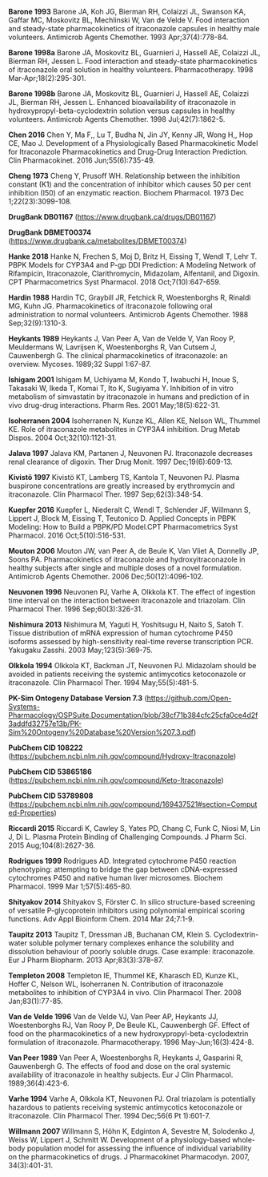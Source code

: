 **Barone 1993** Barone JA, Koh JG, Bierman RH, Colaizzi JL, Swanson KA, Gaffar MC, Moskovitz BL, Mechlinski W, Van de Velde V. Food interaction and steady-state pharmacokinetics of itraconazole capsules in healthy male volunteers. Antimicrob Agents Chemother. 1993 Apr;37(4):778-84.

**Barone 1998a** Barone JA, Moskovitz BL, Guarnieri J, Hassell AE, Colaizzi JL, Bierman RH, Jessen L. Food interaction and steady-state pharmacokinetics of itraconazole oral solution in healthy volunteers. Pharmacotherapy. 1998 Mar-Apr;18(2):295-301.

**Barone 1998b** Barone JA, Moskovitz BL, Guarnieri J, Hassell AE, Colaizzi JL, Bierman RH, Jessen L. Enhanced bioavailability of itraconazole in hydroxypropyl-beta-cyclodextrin solution versus capsules in healthy volunteers. Antimicrob Agents Chemother. 1998 Jul;42(7):1862-5.

**Chen 2016** Chen Y, Ma F,, Lu T, Budha N, Jin JY, Kenny JR, Wong H,, Hop CE, Mao J. Development of a Physiologically Based Pharmacokinetic Model for Itraconazole Pharmacokinetics and Drug-Drug Interaction Prediction. Clin Pharmacokinet. 2016 Jun;55(6):735-49.

**Cheng 1973** Cheng Y, Prusoff WH. Relationship between the inhibition constant (K1) and the concentration of inhibitor which causes 50 per cent inhibition (I50) of an enzymatic reaction. Biochem Pharmacol. 1973 Dec 1;22(23):3099-108.

**DrugBank DB01167** (https://www.drugbank.ca/drugs/DB01167)

**DrugBank DBMET00374** (https://www.drugbank.ca/metabolites/DBMET00374)

**Hanke 2018** Hanke N, Frechen S, Moj D, Britz H, Eissing T, Wendl T, Lehr T. PBPK Models for CYP3A4 and P-gp DDI Prediction: A Modeling Network of Rifampicin, Itraconazole, Clarithromycin, Midazolam, Alfentanil, and Digoxin. CPT Pharmacometrics Syst Pharmacol. 2018 Oct;7(10):647-659.

**Hardin 1988** Hardin TC, Graybill JR, Fetchick R, Woestenborghs R, Rinaldi MG, Kuhn JG. Pharmacokinetics of itraconazole following oral administration to normal volunteers. Antimicrob Agents Chemother. 1988 Sep;32(9):1310-3.

**Heykants 1989** Heykants J, Van Peer A, Van de Velde V, Van Rooy P, Meuldermans W, Lavrijsen K, Woestenborghs R, Van Cutsem J, Cauwenbergh G. The clinical pharmacokinetics of itraconazole: an overview. Mycoses. 1989;32 Suppl 1:67-87.

**Ishigam 2001** Ishigam M, Uchiyama M, Kondo T, Iwabuchi H, Inoue S, Takasaki W, Ikeda T, Komai T, Ito K, Sugiyama Y. Inhibition of in vitro metabolism of simvastatin by itraconazole in humans and prediction of in vivo drug-drug interactions. Pharm Res. 2001 May;18(5):622-31.

**Isoherranen 2004** Isoherranen N, Kunze KL, Allen KE, Nelson WL, Thummel KE. Role of itraconazole metabolites in CYP3A4 inhibition. Drug Metab Dispos. 2004 Oct;32(10):1121-31.

**Jalava 1997** Jalava KM, Partanen J, Neuvonen PJ. Itraconazole decreases renal clearance of digoxin. Ther Drug Monit. 1997 Dec;19(6):609-13.

**Kivistö 1997** Kivistö KT, Lamberg TS, Kantola T, Neuvonen PJ. Plasma buspirone concentrations are greatly increased by erythromycin and itraconazole. Clin Pharmacol Ther. 1997 Sep;62(3):348-54.

**Kuepfer 2016** Kuepfer L, Niederalt C, Wendl T, Schlender JF, Willmann S, Lippert J, Block M, Eissing T, Teutonico D. Applied Concepts in PBPK Modeling: How to Build a PBPK/PD Model.CPT Pharmacometrics Syst Pharmacol. 2016 Oct;5(10):516-531.

**Mouton 2006** Mouton JW, van Peer A, de Beule K, Van Vliet A, Donnelly JP, Soons PA. Pharmacokinetics of itraconazole and hydroxyitraconazole in healthy subjects after single and multiple doses of a novel formulation. Antimicrob Agents Chemother. 2006 Dec;50(12):4096-102.

**Neuvonen 1996** Neuvonen PJ, Varhe A, Olkkola KT. The effect of ingestion time interval on the interaction between itraconazole and triazolam. Clin Pharmacol Ther. 1996 Sep;60(3):326-31.

**Nishimura 2013** Nishimura M, Yaguti H, Yoshitsugu H, Naito S, Satoh T. Tissue distribution of mRNA expression of human cytochrome P450 isoforms assessed by high-sensitivity real-time reverse transcription PCR. Yakugaku Zasshi. 2003 May;123(5):369-75.

**Olkkola 1994** Olkkola KT, Backman JT, Neuvonen PJ. Midazolam should be avoided in patients receiving the systemic antimycotics ketoconazole or itraconazole. Clin Pharmacol Ther. 1994 May;55(5):481-5.

**PK-Sim Ontogeny Database Version 7.3** (https://github.com/Open-Systems-Pharmacology/OSPSuite.Documentation/blob/38cf71b384cfc25cfa0ce4d2f3addfd32757e13b/PK-Sim%20Ontogeny%20Database%20Version%207.3.pdf)

**PubChem CID 108222** (https://pubchem.ncbi.nlm.nih.gov/compound/Hydroxy-Itraconazole)

**PubChem CID 53865186** (https://pubchem.ncbi.nlm.nih.gov/compound/Keto-Itraconazole)

**PubChem CID 53789808** (https://pubchem.ncbi.nlm.nih.gov/compound/169437521#section=Computed-Properties)

**Riccardi 2015** Riccardi K, Cawley S, Yates PD, Chang C, Funk C, Niosi M, Lin J, Di L. Plasma Protein Binding of Challenging Compounds. J Pharm Sci. 2015 Aug;104(8):2627-36.

**Rodrigues 1999** Rodrigues AD. Integrated cytochrome P450 reaction phenotyping: attempting to bridge the gap between cDNA-expressed cytochromes P450 and native human liver microsomes. Biochem Pharmacol. 1999 Mar 1;57(5):465-80.

**Shityakov 2014** Shityakov S, Förster C. In silico structure-based screening of versatile P-glycoprotein inhibitors using polynomial empirical scoring functions. Adv Appl Bioinform Chem. 2014 Mar 24;7:1-9.

**Taupitz 2013** Taupitz T, Dressman JB, Buchanan CM, Klein S. Cyclodextrin-water soluble polymer ternary complexes enhance the solubility and dissolution behaviour of poorly soluble drugs. Case example: itraconazole. Eur J Pharm Biopharm. 2013 Apr;83(3):378-87.

**Templeton 2008** Templeton IE, Thummel KE, Kharasch ED, Kunze KL, Hoffer C, Nelson WL, Isoherranen N. Contribution of itraconazole metabolites to inhibition of CYP3A4 in vivo. Clin Pharmacol Ther. 2008 Jan;83(1):77-85.

**Van de Velde 1996** Van de Velde VJ, Van Peer AP, Heykants JJ, Woestenborghs RJ, Van Rooy P, De Beule KL, Cauwenbergh GF. Effect of food on the pharmacokinetics of a new hydroxypropyl-beta-cyclodextrin formulation of itraconazole. Pharmacotherapy. 1996 May-Jun;16(3):424-8.

**Van Peer 1989** Van Peer A, Woestenborghs R, Heykants J, Gasparini R, Gauwenbergh G. The effects of food and dose on the oral systemic availability of itraconazole in healthy subjects. Eur J Clin Pharmacol. 1989;36(4):423-6.

**Varhe 1994** Varhe A, Olkkola KT, Neuvonen PJ. Oral triazolam is potentially hazardous to patients receiving systemic antimycotics ketoconazole or itraconazole. Clin Pharmacol Ther. 1994 Dec;56(6 Pt 1):601-7.

**Willmann 2007** Willmann S, Höhn K, Edginton A, Sevestre M, Solodenko J, Weiss W, Lippert J, Schmitt W. Development of a physiology-based whole-body population model for assessing the influence of individual variability on the pharmacokinetics of drugs. J Pharmacokinet Pharmacodyn. 2007, 34(3):401-31.
